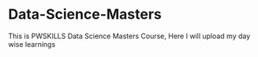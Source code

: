 # Data-Science-Masters
This is PWSKILLS Data Science Masters Course, Here I will upload my day wise learnings
